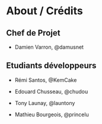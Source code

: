 # About / Crédits

## Chef de Projet

  - Damien Varron, @damusnet
  
## Etudiants développeurs

  - Rémi Santos, @KemCake

  - Edouard Chusseau, @chudou
 
  - Tony Launay, @launtony

  - Mathieu Bourgeois, @princelu
